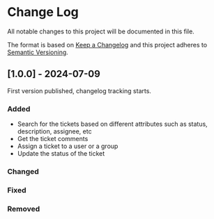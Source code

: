 # Change Log
All notable changes to this project will be documented in this file.
 
The format is based on [Keep a Changelog](http://keepachangelog.com/)
and this project adheres to [Semantic Versioning](http://semver.org/).
 
## [1.0.0] - 2024-07-09
 
First version published, changelog tracking starts.
 
### Added
- Search for the tickets based on different attributes such as status, description, assignee, etc
- Get the ticket comments
- Assign a ticket to a user or a group
- Update the status of the ticket

### Changed
 
### Fixed

### Removed